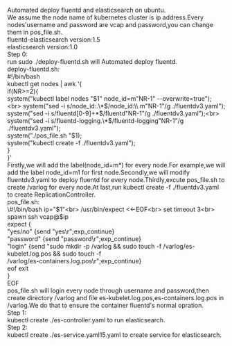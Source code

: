 Automated deploy fluentd and elasticsearch on ubuntu.<br>
We assume the node name of kubernetes cluster is ip address.Every nodes'username and password are vcap and password,you can change them in pos_file.sh.<br>
fluentd-elasticsearch version:1.5<br>
elasticsearch version:1.0<br>
Step 0:<br>
run sudo ./deploy-fluentd.sh will Automated deploy fluentd.<br>
deploy-fluentd.sh:<br>
\#!/bin/bash<br>
kubectl get nodes | awk '{<br>
  if(NR>=2){<br>
    system("kubectl label nodes "$1" node_id=m"NR-1" --overwrite=true");<br>
    system("sed -i s/node_id:.\*$/node_id:\\\ m"NR-1"/g ./fluentdv3.yaml");<br>
    system("sed -i s/fluentd[0-9]+\*$/fluentd"NR-1"/g ./fluentdv3.yaml");<br>
    system("sed -i s/fluentd-logging.\*$/fluentd-logging"NR-1"/g ./fluentdv3.yaml");<br>
    system("./pos_file.sh "$1);<br>
    system("kubectl create -f ./fluentdv3.yaml");<br>
  }<br>
}'<br>
Firstly,we will add the label(node_id=m*) for every node.For example,we will add the label node_id=m1 for first node.Secondly,we will modify fluentdv3.yaml to deploy fluentd for every node.Thirdly,excute pos_file.sh to create /varlog for every node.At last,run kubectl create -f ./fluentdv3.yaml to create ReplicationController.<br>
pos_file.sh:<br>
\\#!/bin/bash
ip="$1"<br>
/usr/bin/expect <<-EOF<br>
set timeout 3<br>
spawn ssh vcap@$ip<br>
expect {<br>
    "yes/no" {send "yes\r";exp_continue}<br>
    "password" {send "password\r";exp_continue}<br>
    "login" {send "sudo mkdir -p /varlog && sudo touch -f  /varlog/es-kubelet.log.pos && sudo touch -f <br> /varlog/es-containers.log.pos\r";exp_continue}<br>
   eof exit<br>
}<br>
EOF<br>
pos_file.sh will login every node through username and password,then create directory /varlog and file es-kubelet.log.pos,es-containers.log.pos in /varlog.We do that to ensure the container fluentd's normal opration.<br>
Step 1:<br>
kubectl create ./es-controller.yaml to run elasticsearch.<br>
Step 2:<br>
kubectl create ./es-service.yaml15.yaml to create service for elasticsearch.<br>
